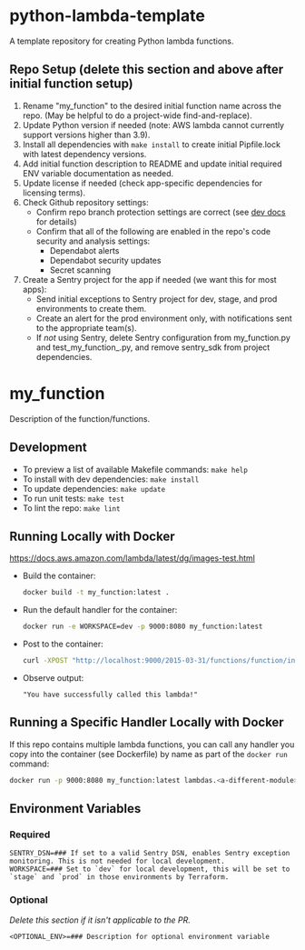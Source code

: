 # python-lambda-template

A template repository for creating Python lambda functions.

## Repo Setup (delete this section and above after initial function setup)

1. Rename "my_function" to the desired initial function name across the repo. (May be helpful to do a project-wide find-and-replace).
2. Update Python version if needed (note: AWS lambda cannot currently support versions higher than 3.9).
3. Install all dependencies with `make install`  to create initial Pipfile.lock with latest dependency versions.
4. Add initial function description to README and update initial required ENV variable documentation as needed.
5. Update license if needed (check app-specific dependencies for licensing terms).
6. Check Github repository settings:
   - Confirm repo branch protection settings are correct (see [dev docs](https://mitlibraries.github.io/guides/basics/github.html) for details)
   - Confirm that all of the following are enabled in the repo's code security and analysis settings:
      - Dependabot alerts
      - Dependabot security updates
      - Secret scanning
7. Create a Sentry project for the app if needed (we want this for most apps):
   - Send initial exceptions to Sentry project for dev, stage, and prod environments to create them.
   - Create an alert for the prod environment only, with notifications sent to the appropriate team(s).
   - If *not* using Sentry, delete Sentry configuration from my_function.py and test_my_function_.py, and remove sentry_sdk from project dependencies.

# my_function

Description of the function/functions.

## Development

- To preview a list of available Makefile commands: `make help`
- To install with dev dependencies: `make install`
- To update dependencies: `make update`
- To run unit tests: `make test`
- To lint the repo: `make lint`

## Running Locally with Docker

<https://docs.aws.amazon.com/lambda/latest/dg/images-test.html>

- Build the container:

  ```bash
  docker build -t my_function:latest .
  ```

- Run the default handler for the container:

  ```bash
  docker run -e WORKSPACE=dev -p 9000:8080 my_function:latest
  ```

- Post to the container:

  ```bash
  curl -XPOST "http://localhost:9000/2015-03-31/functions/function/invocations" -d '{}'
  ```

- Observe output:

  ```
  "You have successfully called this lambda!"
  ```

## Running a Specific Handler Locally with Docker

If this repo contains multiple lambda functions, you can call any handler you copy into the container (see Dockerfile) by name as part of the `docker run` command:

```bash
docker run -p 9000:8080 my_function:latest lambdas.<a-different-module>.lambda_handler
```

## Environment Variables

### Required

```shell
SENTRY_DSN=### If set to a valid Sentry DSN, enables Sentry exception monitoring. This is not needed for local development.
WORKSPACE=### Set to `dev` for local development, this will be set to `stage` and `prod` in those environments by Terraform.
```

### Optional

_Delete this section if it isn't applicable to the PR._

```shell
<OPTIONAL_ENV>=### Description for optional environment variable
```